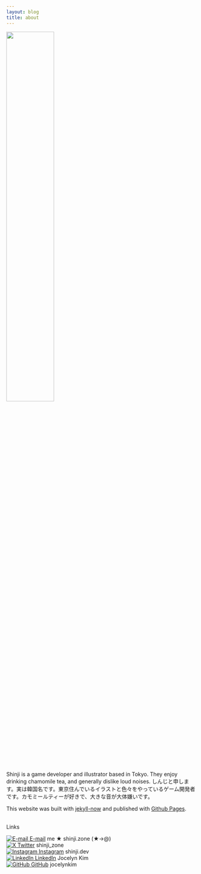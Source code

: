 ```yaml
---
layout: blog
title: about
---
```

<img class="fade-in" width="50%" src="../images/toroneko.png">
<br>
Shinji is a <falselink>game developer</falselink> and <falselink>illustrator</falselink> based in Tokyo. They enjoy drinking chamomile tea, and generally dislike loud noises. 
<jp>しんじと申します。実は韓国名です。東京住んでいるイラストと色々をやっているゲーム開発者です。カモミールティーが好きで、大きな音が大体嫌いです。</jp>

This website was built with <a href="https://www.jekyllnow.com/">jekyll-now</a> and published with <a href="https://pages.github.com/">Github Pages</a>.
<br><br>

<falselink>Links</falselink>

<a href="mailto:me@shinji.zone"><reallink><img class="icon" src="../images/email.svg" alt="E-mail"> E-mail</reallink></a> <falselink class="falselink">me ★ shinji.zone (★→@)</falselink><br>
<a href="https://www.twitter.com/shinji_zone"><reallink><img class="icon" src="../images/x.svg" alt="X"> Twitter</reallink></a> <falselink class="falselink">shinji_zone</falselink><br>
<a href="https://www.instagram.com/shinji.dev/"><reallink><img class="icon" src="../images/instagram.svg" alt="Instagram"> Instagram</reallink></a> <falselink class="falselink">shinji.dev</falselink><br>
<a href="https://www.linkedin.com/in/jocelyn-kim/"><reallink><img class="icon" src="../images/linkedin.svg" alt="LinkedIn"> LinkedIn</reallink></a> <falselink class="falselink">Jocelyn Kim</falselink><br>
<a href="https://github.com/jocelynkim"><reallink><img class="icon" src="../images/github.svg" alt="GitHub"> GitHub</reallink></a> <falselink class="falselink">jocelynkim</falselink><br>
